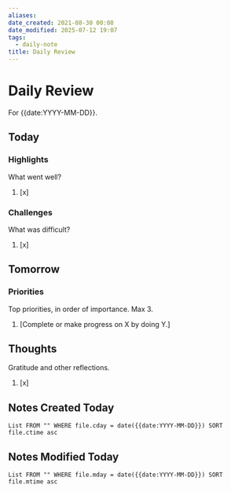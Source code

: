 ```yaml
---
aliases: 
date_created: 2021-08-30 00:08
date_modified: 2025-07-12 19:07
tags:
  - daily-note
title: Daily Review
---
```


# Daily Review

For {{date:YYYY-MM-DD}}.

## Today

### Highlights

What went well?

1. [x]

### Challenges

What was difficult?

1. [x]

## Tomorrow

### Priorities

Top priorities, in order of importance. Max 3.

1. [Complete or make progress on X by doing Y.]

## Thoughts

Gratitude and other reflections.

1. [x]

## Notes Created Today

```dataview
List FROM "" WHERE file.cday = date({{date:YYYY-MM-DD}}) SORT file.ctime asc
```

## Notes Modified Today

```dataview
List FROM "" WHERE file.mday = date({{date:YYYY-MM-DD}}) SORT file.mtime asc
```
